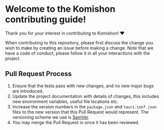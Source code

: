 # Welcome to the Komishon contributing guide!

Thank you for your interest in contributing to Komishon! :heart:

When contributing to this repository, please first discuss the change you wish to make by creating an issue before making a change.
Note that we have a code of conduct, please follow it in all your interactions with the project.

## Pull Request Process

1. Ensure that the tests pass with new changes, and no new major bugs are introduced.
1. Update the project documentation with details of changes, this includes new environment
   variables, useful file locations etc.
1. Increase the version numbers in the `package.json` and `tauri.conf.json` files to the new version that this
   Pull Request would represent. The versioning scheme we use is [SemVer](http://semver.org/).
1. You may merge the Pull Request in once it has been reviewed.
